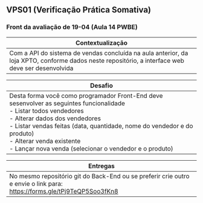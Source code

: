 ## VPS01 (Verificação Prática Somativa)
### Front da avaliação de 19-04 (Aula 14 PWBE)

|Contextualização|
|-|
|Com a API do sistema de vendas concluída na aula anterior, da loja XPTO, conforme dados neste repositório, a interface web deve ser desenvolvida|

|Desafio|
|-|
|Desta forma você como programador Front-End deve sesenvolver as seguintes funcionalidade<br>- Listar todos vendedores<br>- Alterar dados dos vendedores<br>- Listar vendas feitas (data, quantidade, nome do vendedor e do produto)<br>- Alterar venda existente<br>- Lançar nova venda (selecionar o vendedor e o produto)|

|Entregas|
|-|
| No mesmo repositório git do Back-End ou se preferir crie outro e envie o link para:<br>https://forms.gle/tPj9TeQP5Soo3fKn8|